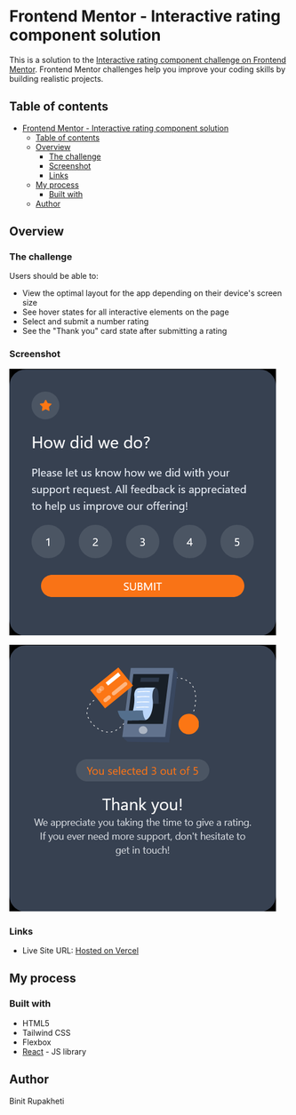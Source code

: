# Frontend Mentor - Interactive rating component solution

This is a solution to the [Interactive rating component challenge on Frontend Mentor](https://www.frontendmentor.io/challenges/interactive-rating-component-koxpeBUmI). Frontend Mentor challenges help you improve your coding skills by building realistic projects.

## Table of contents

- [Frontend Mentor - Interactive rating component solution](#frontend-mentor---interactive-rating-component-solution)
  - [Table of contents](#table-of-contents)
  - [Overview](#overview)
    - [The challenge](#the-challenge)
    - [Screenshot](#screenshot)
    - [Links](#links)
  - [My process](#my-process)
    - [Built with](#built-with)
  - [Author](#author)

## Overview

### The challenge

Users should be able to:

- View the optimal layout for the app depending on their device's screen size
- See hover states for all interactive elements on the page
- Select and submit a number rating
- See the "Thank you" card state after submitting a rating

### Screenshot

![]('./../screenshots/2.png)

![]('./../screenshots/1.png)

### Links

- Live Site URL: [Hosted on Vercel](https://frontend-mentor-interactive-component-rupakhetibinit.vercel.app/)

## My process

### Built with

- HTML5
- Tailwind CSS
- Flexbox
- [React](https://reactjs.org/) - JS library

## Author

Binit Rupakheti
